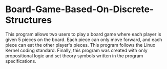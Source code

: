 # Board-Game-Based-On-Discrete-Structures
This program allows two users to play a board game where each player is given 5 pieces on the board. Each piece can only move forward, and each piece can eat the other player's pieces. This program follows the Linux Kernel coding standard. Finally, this program was created with only propositional logic and set theory symbols written in the program specifications.
